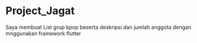 # Project_Jagat
Saya  membuat List grup kpop beserta deskripsi dan jumlah anggota dengan mnggunakan framework flutter 
